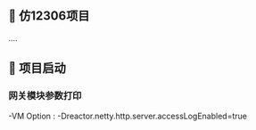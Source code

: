 ## :tada: 仿12306项目

.... 

## :rocket: 项目启动

### 网关模块参数打印 

-VM Option : -Dreactor.netty.http.server.accessLogEnabled=true


